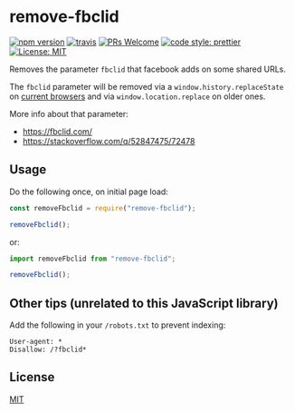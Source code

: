 # remove-fbclid
[![npm version](https://img.shields.io/npm/v/remove-fbclid.svg?color=0c0)](https://www.npmjs.com/package/remove-fbclid)
[![travis](https://img.shields.io/travis/cherouvim/remove-fbclid.svg?color=0c0)](https://travis-ci.org/cherouvim/remove-fbclid)
[![PRs Welcome](https://img.shields.io/badge/PRs-welcome-brightgreen.svg?color=0c0)](http://makeapullrequest.com)
[![code style: prettier](https://img.shields.io/badge/code_style-prettier-ff69b4.svg?color=0c0)](https://github.com/prettier/prettier)
[![License: MIT](https://img.shields.io/badge/License-MIT-yellow.svg?color=0c0)](https://opensource.org/licenses/MIT)

Removes the parameter `fbclid` that facebook adds on some shared URLs.

The `fbclid` parameter will be removed via a `window.history.replaceState` on [current browsers](https://caniuse.com/#search=replacestate) and via `window.location.replace` on older ones.

More info about that parameter:
- https://fbclid.com/
- https://stackoverflow.com/q/52847475/72478

## Usage
Do the following once, on initial page load:
```js
const removeFbclid = require("remove-fbclid");

removeFbclid();
```
or:
```js
import removeFbclid from "remove-fbclid";

removeFbclid();
```

## Other tips (unrelated to this JavaScript library)
Add the following in your `/robots.txt` to prevent indexing:
```
User-agent: *
Disallow: /?fbclid*
```

## License
[MIT](https://choosealicense.com/licenses/mit/)
